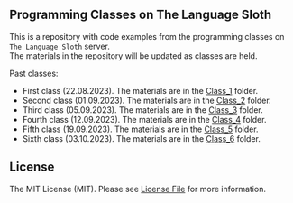 ## Programming Classes on The Language Sloth

This is a repository with code examples from the programming classes on `The Language Sloth` server.  
The materials in the repository will be updated as classes are held.

Past classes:
- First class (22.08.2023). The materials are in the [Class_1](Class_1) folder.
- Second class (01.09.2023). The materials are in the [Class_2](Class_2) folder.
- Third class (05.09.2023). The materials are in the [Class_3](Class_3) folder.
- Fourth class (12.09.2023). The materials are in the [Class_4](Class_4) folder.
- Fifth class (19.09.2023). The materials are in the [Class_5](Class_5) folder.
- Sixth class (03.10.2023). The materials are in the [Class_6](Class_6) folder.


## License

The MIT License (MIT). Please see [License File](LICENSE.md) for more information.
